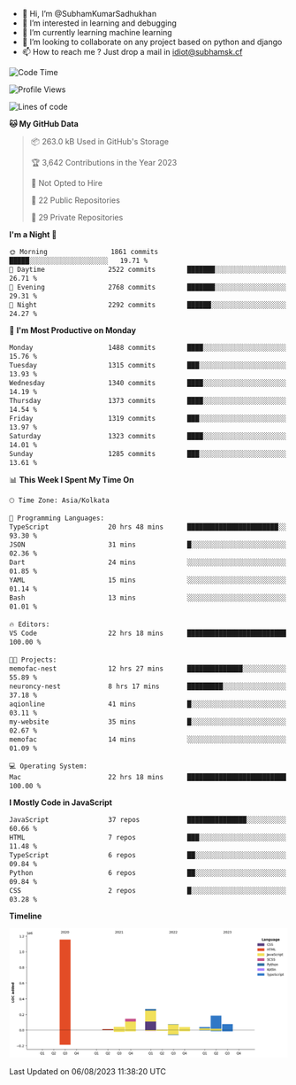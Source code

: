 - 👋 Hi, I’m @SubhamKumarSadhukhan
- 👀 I’m interested in learning and debugging
- 🌱 I’m currently learning machine learning
- 💞️ I’m looking to collaborate on any project based on python and django
- 📫 How to reach me ?
      Just drop a mail in idiot@subhamsk.cf

<!---
SubhamKumarSadhukhan/SubhamKumarSadhukhan is a ✨ special ✨ repository because its `README.md` (this file) appears on your GitHub profile.
You can click the Preview link to take a look at your changes.
--->


<!--START_SECTION:waka-->
![Code Time](http://img.shields.io/badge/Code%20Time-1%2C412%20hrs%2019%20mins-blue)

![Profile Views](http://img.shields.io/badge/Profile%20Views-10-blue)

![Lines of code](https://img.shields.io/badge/From%20Hello%20World%20I%27ve%20Written-2.0%20million%20lines%20of%20code-blue)

**🐱 My GitHub Data** 

> 📦 263.0 kB Used in GitHub's Storage 
 > 
> 🏆 3,642 Contributions in the Year 2023
 > 
> 🚫 Not Opted to Hire
 > 
> 📜 22 Public Repositories 
 > 
> 🔑 29 Private Repositories 
 > 
**I'm a Night 🦉** 

```text
🌞 Morning                1861 commits        █████░░░░░░░░░░░░░░░░░░░░   19.71 % 
🌆 Daytime                2522 commits        ███████░░░░░░░░░░░░░░░░░░   26.71 % 
🌃 Evening                2768 commits        ███████░░░░░░░░░░░░░░░░░░   29.31 % 
🌙 Night                  2292 commits        ██████░░░░░░░░░░░░░░░░░░░   24.27 % 
```
📅 **I'm Most Productive on Monday** 

```text
Monday                   1488 commits        ████░░░░░░░░░░░░░░░░░░░░░   15.76 % 
Tuesday                  1315 commits        ███░░░░░░░░░░░░░░░░░░░░░░   13.93 % 
Wednesday                1340 commits        ████░░░░░░░░░░░░░░░░░░░░░   14.19 % 
Thursday                 1373 commits        ████░░░░░░░░░░░░░░░░░░░░░   14.54 % 
Friday                   1319 commits        ███░░░░░░░░░░░░░░░░░░░░░░   13.97 % 
Saturday                 1323 commits        ████░░░░░░░░░░░░░░░░░░░░░   14.01 % 
Sunday                   1285 commits        ███░░░░░░░░░░░░░░░░░░░░░░   13.61 % 
```


📊 **This Week I Spent My Time On** 

```text
🕑︎ Time Zone: Asia/Kolkata

💬 Programming Languages: 
TypeScript               20 hrs 48 mins      ███████████████████████░░   93.30 % 
JSON                     31 mins             █░░░░░░░░░░░░░░░░░░░░░░░░   02.36 % 
Dart                     24 mins             ░░░░░░░░░░░░░░░░░░░░░░░░░   01.85 % 
YAML                     15 mins             ░░░░░░░░░░░░░░░░░░░░░░░░░   01.14 % 
Bash                     13 mins             ░░░░░░░░░░░░░░░░░░░░░░░░░   01.01 % 

🔥 Editors: 
VS Code                  22 hrs 18 mins      █████████████████████████   100.00 % 

🐱‍💻 Projects: 
memofac-nest             12 hrs 27 mins      ██████████████░░░░░░░░░░░   55.89 % 
neuroncy-nest            8 hrs 17 mins       █████████░░░░░░░░░░░░░░░░   37.18 % 
aqionline                41 mins             █░░░░░░░░░░░░░░░░░░░░░░░░   03.11 % 
my-website               35 mins             █░░░░░░░░░░░░░░░░░░░░░░░░   02.67 % 
memofac                  14 mins             ░░░░░░░░░░░░░░░░░░░░░░░░░   01.09 % 

💻 Operating System: 
Mac                      22 hrs 18 mins      █████████████████████████   100.00 % 
```

**I Mostly Code in JavaScript** 

```text
JavaScript               37 repos            ███████████████░░░░░░░░░░   60.66 % 
HTML                     7 repos             ███░░░░░░░░░░░░░░░░░░░░░░   11.48 % 
TypeScript               6 repos             ██░░░░░░░░░░░░░░░░░░░░░░░   09.84 % 
Python                   6 repos             ██░░░░░░░░░░░░░░░░░░░░░░░   09.84 % 
CSS                      2 repos             █░░░░░░░░░░░░░░░░░░░░░░░░   03.28 % 
```



**Timeline**

![Lines of Code chart](https://raw.githubusercontent.com/SubhamKumarSadhukhan/SubhamKumarSadhukhan/main/assets/bar_graph.png)


 Last Updated on 06/08/2023 11:38:20 UTC
<!--END_SECTION:waka-->
